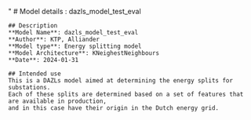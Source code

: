 "
    # Model details : dazls_model_test_eval
    
    ## Description
    **Model Name**: dazls_model_test_eval
    **Author**: KTP, Alliander
    **Model type**: Energy splitting model
    **Model Architecture**: KNeighestNeighbours
    **Date**: 2024-01-31
    
    ## Intended use
    This is a DAZLs model aimed at determining the energy splits for substations. 
    Each of these splits are determined based on a set of features that are available in production,
    and in this case have their origin in the Dutch energy grid. 
